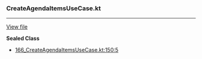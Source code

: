 ### CreateAgendaItemsUseCase.kt
---
[View file](../../precision_analyzed/166_CreateAgendaItemsUseCase.kt)

**Sealed Class**

 - [166_CreateAgendaItemsUseCase.kt:150:5](../../precision_analyzed/166_CreateAgendaItemsUseCase.kt#L150)
